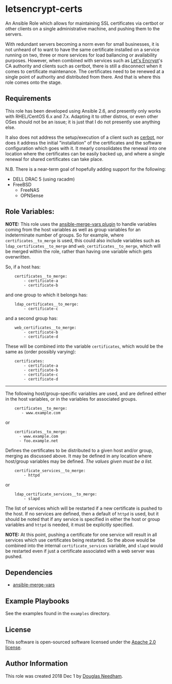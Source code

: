 # letsencrypt-certs

An Ansible Role which allows for maintaining SSL certificates via
certbot or other clients on a single administrative machine, and
pushing them to the servers.

With redundant servers becoming a norm even for small businesses, it
is not unheard of to want to have the same certificate installed on a
service running on two, three or more services for load ballancing or
availability purposes. However, when combined with services such as
[Let's Encrypt](https://letsencrypt.org)'s CA authority and clients
such as certbot, there is still a disconnect when it comes to
certificate maintenance. The certificates need to be renewed at a
single point of authority and distributed from there. And that is
where this role comes onto the stage.

## Requirements

This role has been developed using Ansible 2.6, and presently only works with
RHEL/CentOS 6.x and 7.x. Adapting it to other distros, or even other
OSes should not be an issue; it is just that I do not presently use
anything else.

It also does not address the setup/execution of a client such as
[cerbot](https://certbot.eff.org/), nor does it address the initial
"installation" of the certificates and the software configuration
which goes with it. It mearly consolidates the renewal into one
location where the certificates can be easily backed up, and where a
single renewal for shared certificates can take place.

N.B. There is a near-term goal of hopefully adding support for the following:

* DELL DRAC 5 (using racadm)
* FreeBSD
  - FreeNAS
  - OPNSense

## Role Variables:

**NOTE:** This role uses the [ansible-merge-vars plugin](https://github.com/leapfrogonline/ansible-merge-vars)
to handle variables coming from the host variables as well as group variables
for an indeterminate number of groups. So for example, where
`certificates__to_merge` is used, this could also include variables such as
`ldap_certificates__to_merge` and `web_certificates__to_merge`, which will be
merged within the role, rather than having one variable which gets overwritten.

So, if a host has:

        certificates__to_merge:
            - certificate-a
            - certificate-b

and one group to which it belongs has:

        ldap_certificates__to_merge:
            - certificate-c

and a second group has:

        web_certificates__to_merge:
            - certificate-b
            - certificate-d

These will be combined into the variable `certificates`, which would be the same
as (order possibly varying):

        certificates:
            - certificate-a
            - certificate-b
            - certificate-c
            - certificate-d

-----

The following host/group-specific variables are used, and are defined either in
the host variables, or in the variables for associated groups.


        certificates__to_merge:
           - www.example.com

or

        certificates__to_merge:
          - www.example.com
          - foo.example.net

Defines the certificates to be distributed to a given host and/or group, merging
as discussed above. It may be defined in any location where host/group variables
may be defined. *The values given must be a list.*


        certificate_services__to_merge:
            - httpd

or

        ldap_certificate_services__to_merge:
            - slapd

The list of services which will be restarted if a new certificate is pushed to
the host. If no services are defined, then a default of `httpd` is used, but it should be
noted that if any service is specified in either the host or group variables and
`httpd` is needed, it must be explicitly specified.

**NOTE:** At this point, pushing a certificate for one service will result in
all services which use certificates being restarted. So the above would be
combined into the internal `certificate_services` variable, and `slapd` would be
restarted even if just a certificate associated with a web server was pushed.

## Dependencies

- [ansible-merge-vars](https://github.com/leapfrogonline/ansible-merge-vars)

## Example Playbooks

See the examples found in the `examples` directory.

## License

This software is open-sourced software licensed under the
[Apache 2.0 license](http://www.apache.org/licenses/LICENSE-2.0).

## Author Information

This role was created 2018 Dec 1 by [Douglas Needham](https://www.ka8zrt.com/).
